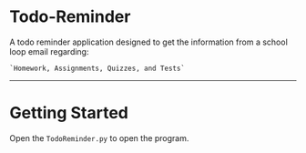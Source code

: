 # Todo-Reminder
A todo reminder application designed to get the information from a school loop email regarding:

    `Homework, Assignments, Quizzes, and Tests`

****
# Getting Started
Open the `TodoReminder.py` to open the program. 
